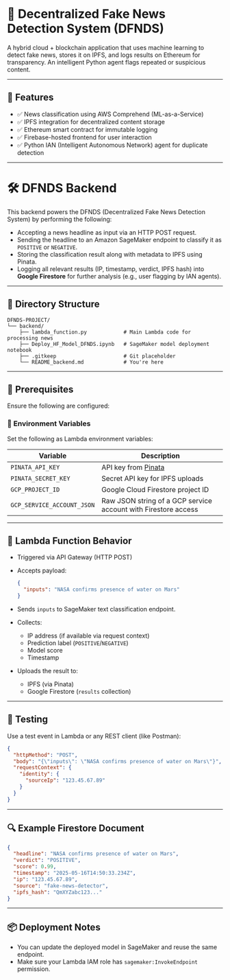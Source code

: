 # 🧠 Decentralized Fake News Detection System (DFNDS)

A hybrid cloud + blockchain application that uses machine learning to detect fake news, stores it on IPFS, and logs results on Ethereum for transparency. An intelligent Python agent flags repeated or suspicious content.

---

## 📌 Features

- ✅ News classification using AWS Comprehend (ML-as-a-Service)
- ✅ IPFS integration for decentralized content storage
- ✅ Ethereum smart contract for immutable logging
- ✅ Firebase-hosted frontend for user interaction
- ✅ Python IAN (Intelligent Autonomous Network) agent for duplicate detection

---


# 🛠️ DFNDS Backend

This backend powers the DFNDS (Decentralized Fake News Detection System) by performing the following:

* Accepting a news headline as input via an HTTP POST request.
* Sending the headline to an Amazon SageMaker endpoint to classify it as `POSITIVE` or `NEGATIVE`.
* Storing the classification result along with metadata to IPFS using Pinata.
* Logging all relevant results (IP, timestamp, verdict, IPFS hash) into **Google Firestore** for further analysis (e.g., user flagging by IAN agents).

---

## 📁 Directory Structure

```
DFNDS-PROJECT/
└── backend/
    ├── lambda_function.py            # Main Lambda code for processing news
    ├── Deploy_HF_Model_DFNDS.ipynb   # SageMaker model deployment notebook
    ├── .gitkeep                      # Git placeholder
    └── README_backend.md             # You're here
```

---

## 🧠 Prerequisites

Ensure the following are configured:

### 🔐 Environment Variables

Set the following as Lambda environment variables:

| Variable                   | Description                                                    |
| -------------------------- | -------------------------------------------------------------- |
| `PINATA_API_KEY`           | API key from [Pinata](https://pinata.cloud)                    |
| `PINATA_SECRET_KEY`        | Secret API key for IPFS uploads                                |
| `GCP_PROJECT_ID`           | Google Cloud Firestore project ID                              |
| `GCP_SERVICE_ACCOUNT_JSON` | Raw JSON string of a GCP service account with Firestore access |

---

## 🚀 Lambda Function Behavior

* Triggered via API Gateway (HTTP POST)
* Accepts payload:

  ```json
  {
    "inputs": "NASA confirms presence of water on Mars"
  }
  ```
* Sends `inputs` to SageMaker text classification endpoint.
* Collects:

  * IP address (if available via request context)
  * Prediction label (`POSITIVE`/`NEGATIVE`)
  * Model score
  * Timestamp
* Uploads the result to:

  * IPFS (via Pinata)
  * Google Firestore (`results` collection)

---

## 🧪 Testing

Use a test event in Lambda or any REST client (like Postman):

```json
{
  "httpMethod": "POST",
  "body": "{\"inputs\": \"NASA confirms presence of water on Mars\"}",
  "requestContext": {
    "identity": {
      "sourceIp": "123.45.67.89"
    }
  }
}
```

---

## 🔍 Example Firestore Document

```json
{
  "headline": "NASA confirms presence of water on Mars",
  "verdict": "POSITIVE",
  "score": 0.99,
  "timestamp": "2025-05-16T14:50:33.234Z",
  "ip": "123.45.67.89",
  "source": "fake-news-detector",
  "ipfs_hash": "QmXYZabc123..."
}
```

---

## 📦 Deployment Notes

* You can update the deployed model in SageMaker and reuse the same endpoint.
* Make sure your Lambda IAM role has `sagemaker:InvokeEndpoint` permission.

